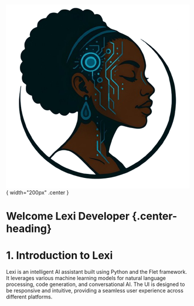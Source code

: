 ![Lexi Logo](Icon.png){ width="200px" .center }

# Welcome Lexi Developer {.center-heading}

# 1. Introduction to Lexi

Lexi is an intelligent AI assistant built using Python and the Flet framework. It leverages various machine learning models for natural language processing, code generation, and conversational AI. The UI is designed to be responsive and intuitive, providing a seamless user experience across different platforms.
